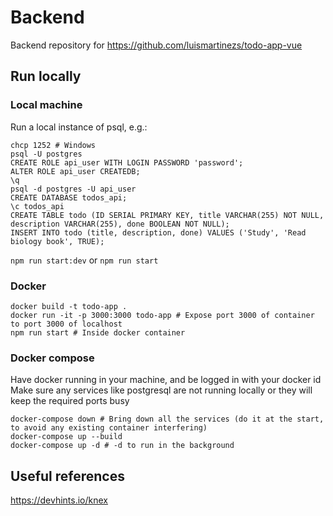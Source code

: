 # Backend

Backend repository for https://github.com/luismartinezs/todo-app-vue

## Run locally

### Local machine

Run a local instance of psql, e.g.:

```
chcp 1252 # Windows
psql -U postgres
CREATE ROLE api_user WITH LOGIN PASSWORD 'password';
ALTER ROLE api_user CREATEDB;
\q
psql -d postgres -U api_user
CREATE DATABASE todos_api;
\c todos_api
CREATE TABLE todo (ID SERIAL PRIMARY KEY, title VARCHAR(255) NOT NULL, description VARCHAR(255), done BOOLEAN NOT NULL);
INSERT INTO todo (title, description, done) VALUES ('Study', 'Read biology book', TRUE);
```

`npm run start:dev` or `npm run start`

### Docker

```
docker build -t todo-app .
docker run -it -p 3000:3000 todo-app # Expose port 3000 of container to port 3000 of localhost
npm run start # Inside docker container
```

### Docker compose

Have docker running in your machine, and be logged in with your docker id
Make sure any services like postgresql are not running locally or they will keep the required ports busy

```
docker-compose down # Bring down all the services (do it at the start, to avoid any existing container interfering)
docker-compose up --build
docker-compose up -d # -d to run in the background
```


## Useful references

https://devhints.io/knex